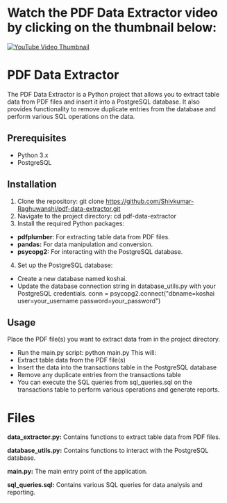 # Watch the PDF Data Extractor video by clicking on the thumbnail below:

[![YouTube Video Thumbnail](https://img.youtube.com/vi/pkbzKx2h1u0/maxresdefault.jpg)](https://www.youtube.com/embed/pkbzKx2h1u0?si=x9hFrVCdB44NnmZx)


# PDF Data Extractor

The PDF Data Extractor is a Python project that allows you to extract table data from PDF files and insert it into a PostgreSQL database. It also provides functionality to remove duplicate entries from the database and perform various SQL operations on the data.

## Prerequisites

- Python 3.x
- PostgreSQL

## Installation

1. Clone the repository:
  git clone https://github.com/Shivkumar-Raghuwanshi/pdf-data-extractor.git
2. Navigate to the project directory: cd pdf-data-extractor
3. Install the required Python packages:
- **pdfplumber**: For extracting table data from PDF files.
- **pandas:** For data manipulation and conversion.
- **psycopg2:** For interacting with the PostgreSQL database.
  

4. Set up the PostgreSQL database:
- Create a new database named koshai.
- Update the database connection string in database_utils.py with your PostgreSQL credentials.
conn = psycopg2.connect("dbname=koshai user=your_username password=your_password")

## Usage
Place the PDF file(s) you want to extract data from in the project directory.
- Run the main.py script: python main.py
This will:
- Extract table data from the PDF file(s)
- Insert the data into the transactions table in the PostgreSQL database
- Remove any duplicate entries from the transactions table
- You can execute the SQL queries from sql_queries.sql on the transactions table to perform various operations and generate reports.

# Files
**data_extractor.py:** Contains functions to extract table data from PDF files.

**database_utils.py:** Contains functions to interact with the PostgreSQL database.

**main.py:** The main entry point of the application.

**sql_queries.sql:** Contains various SQL queries for data analysis and reporting.


